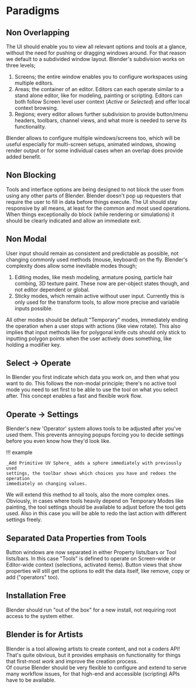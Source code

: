 # Paradigms

## Non Overlapping

The UI should enable you to view all relevant options and tools at a glance,
without the need for pushing or dragging windows around. For that reason we
default to a subdivided window layout. Blender's subdivision works on three
levels;

1. Screens; the entire window enables you to configure workspaces using multiple
editors.
1. Areas; the container of an editor. Editors can each operate similar to a
stand alone editor, like for modeling, painting or scripting. Editors can both
follow Screen level user context (_Active_ or _Selected_) and offer local
context browsing.
1. Regions; every editor allows further subdivision to provide button/menu
headers, toolbars, channel views, and what more is needed to serve its
functionality.

Blender allows to configure multiple windows/screens too, which will be useful
especially for multi-screen setups, animated windows, showing render output or
for some individual cases when an overlap does provide added benefit.

## Non Blocking

Tools and interface options are being designed to not block the user from using
any other parts of Blender. Blender doesn't pop up requesters that require the
user to fill in data before things execute. The UI should stay responsive by all
means, at least for the common and most used operations. When things
exceptionally do block (while rendering or simulations) it should be clearly
indicated and allow an immediate exit.

## Non Modal

User input should remain as consistent and predictable as possible, not changing
commonly used methods (mouse, keyboard) on the fly. Blender's complexity does
allow some inevitable modes though;

1. Editing modes, like mesh modeling, armature posing, particle hair combing, 3D
texture paint. These now are per-object states though, and not editor dependent
or global.
1. Sticky modes, which remain active without user input. Currently this is only
used for the transform tools, to allow more precise and variable inputs
possible.

All other modes should be default "Temporary" modes, immediately ending the
operation when a user stops with actions (like view rotate). This also implies
that input methods like for polygonal knife cuts should only stick to inputting
polygon points when the user actively does something, like holding a modifier
key.

## Select -> Operate

In Blender you first indicate which data you work on, and then what you want to
do. This follows the non-modal principle; there's no active tool mode you need
to set first to be able to use the tool on what you select after. This concept
enables a fast and flexible work flow.

## Operate -> Settings

Blender's new 'Operator' system allows tools to be adjusted after you've used
them. This prevents annoying popups forcing you to decide settings before you
even know how they'd look like.

!!! example

    _Add Primitive UV Sphere_ adds a sphere immediately with previously used
    settings, the toolbar shows which choices you have and redoes the operation
    immediately on changing values.

We will extend this method to all tools, also the more complex ones. Obviously,
in cases where tools heavily depend on Temporary Modes like painting, the tool
settings should be available to adjust before the tool gets used. Also in this
case you will be able to redo the last action with different settings freely.

## Separated Data Properties from Tools

Button windows are now separated in either Property lists/bars or Tool
lists/bars. In this case "Tools" is defined to operate on Screen-wide or
Editor-wide context (selections, activated items). Button views that show
properties will still get the options to edit the data itself, like remove, copy
or add ("operators" too).

## Installation Free

Blender should run "out of the box" for a new install, not requiring root access
to the system either.

## Blender is for Artists

Blender is a tool allowing artists to create content, and not a coders API!
That's quite obvious, but it provides emphasis on functionality for things that
first-most *work* and improve the creation process.  
Of course Blender should be very flexible to configure and extend to serve many
workflow issues, for that high-end and accessible (scripting) APIs have to be
available.
